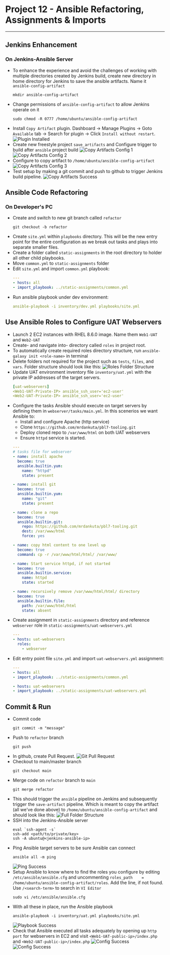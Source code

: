 # Project 12 - Ansible Refactoring, Assignments & Imports


---

## Jenkins Enhancement
  ### On Jenkins-Ansible Server
- To enhance the experience and avoid the challenges of working with multiple directories created by Jenkins build, create new directory in home directory for Jenkins to save the ansible artifacts. Name it `ansible-config-artifact`
  ```
  mkdir ansible-config-artifact
  ```
- Change permissions of `ansible-config-artifact` to allow Jenkins operate on it
  ```
  sudo chmod -R 0777 /home/ubuntu/ansible-config-artifact
  ```
- Install `Copy Artifact` plugin. Dashboard -> Manage Plugins -> Goto `Available` tab -> Search for plugin -> Click `Install without restart`.
  ![Plugin Installed](images/001-jenkins-copy-artifacts-plugin.png)
- Create new freestyle project `save_artifacts` and Configure trigger to build after `ansible` project build
  ![Copy Artifacts Config 1](images/002-jenkins-copy-artifacts-config1.png)
  ![Copy Artifacts Config 2](images/003-jenkins-copy-artifacts-config2.png)
- Configure to copy artifact to `/home/ubuntu/ansible-config-artifact`
  ![Copy Artifacts Config 3](images/004-jenkins-copy-artifacts-config3.png)
- Test setup by making a git commit and push to github to trigger Jenkins build pipeline.
  ![Copy Artifacts Success](images/005-jenkins-copy-artifacts-success.png)
## Ansible Code Refactoring
  ### On Developer's PC
- Create and switch to new git branch called `refactor`
  ```
  git checkout -b refactor
  ```
- Create `site.yml` within `playbooks` directory. This will be the new entry point for the entire configuration as we break out tasks and plays into separate smaller files.
- Create a folder called `static-assignments` in the root directory to holder all other child playbooks.
- Move `common.yml` to `static-assignments` folder
- Edit `site.yml` and import `common.yml` playbook:
  ```yml
  ---
  - hosts: all
  - import_playbook: ../static-assignments/common.yml
  ```
- Run ansible playbook under dev environment: 
  ```yml
  ansible-playbook -i inventory/dev.yml playbooks/site.yml
  ```
## Use Ansible Roles to Configure UAT Webservers
- Launch 2 EC2 instances with RHEL 8.6.0 image. Name them `Web1-UAT` and `Web2-UAT`
- Create- and navigate into- directory called `roles` in project root.
- To automatically create required roles directory structure, run `ansible-galaxy init <role-name>` in terminal
- Delete folders not required for the project such as `tests`, `files`, and `vars`. Folder structure should look like this:
  ![Roles Folder Structure](images/006-ansible-roles-structure.png)
- Update UAT environment inventory file `inventory/uat.yml` with the private IP addresses of the target servers.
  ```yml
  [uat-webservers]
  <Web1-UAT-Private-IP> ansible_ssh_user='ec2-user'
  <Web2-UAT-Private-IP> ansible_ssh_user='ec2-user'
  ```
- Configure the tasks Ansible should execute on target servers by defining them in `webserver/tasks/main.yml`. In this scenerios we want Ansible to: 
  - Install and configure Apache (http service)
  - Clone `https://github.com/mrdankuta/pbl7-tooling.git`
  - Deploy cloned repo to `/var/www/html` on both UAT webservers
  - Ensure `httpd` service is started.
  ```yml
  ---
  # tasks file for webserver
  - name: install apache
    become: true
    ansible.builtin.yum:
      name: "httpd"
      state: present

  - name: install git
    become: true
    ansible.builtin.yum:
      name: "git"
      state: present

  - name: clone a repo
    become: true
    ansible.builtin.git:
      repo: https://github.com/mrdankuta/pbl7-tooling.git
      dest: /var/www/html
      force: yes

  - name: copy html content to one level up
    become: true
    command: cp -r /var/www/html/html/ /var/www/

  - name: Start service httpd, if not started
    become: true
    ansible.builtin.service:
      name: httpd
      state: started

  - name: recursively remove /var/www/html/html/ directory
    become: true
    ansible.builtin.file:
      path: /var/www/html/html
      state: absent
  ```
- Create assignment in `static-assignments` directory and reference `webserver` role in `static-assignments/uat-webservers.yml`
  ```yml
  ---
  - hosts: uat-webservers
    roles:
      - webserver
  ```
- Edit entry point file `site.yml` and import `uat-webservers.yml` assignment:
  ```yml
  ---
  - hosts: all
  - import_playbook: ../static-assignments/common.yml

  - hosts: uat-webservers
  - import_playbook: ../static-assignments/uat-webservers.yml
  ```

## Commit & Run
- Commit code 
  ```
  git commit -m "message"
  ```
- Push to `refactor` branch 
  ```
  git push
  ```
- In github, create Pull Request.
  ![Git Pull Request](images/007-git-pr.png)
- Checkout to main/master branch 
  ```
  git checkout main
  ```
- Merge code on `refactor` branch to `main` 
  ```
  git merge refactor
  ```
- This should trigger the `ansible` pipeline on Jenkins and subsequently trigger the `save-artifact` pipeline. Which is meant to copy the artifact (all we've done above) to `/home/ubuntu/ansible-config-artifact` and should look like this:
  ![Full Folder Structure](images/008-ansible-complete-structure.png)
- SSH into the Jenkins-Ansible server
  ```
  eval `ssh-agent -s`
  ssh-add <path/to/private/key>
  ssh -A ubuntu@<jenkins-ansible-ip>
  ```
- Ping Ansible target servers to be sure Ansible can connect
  ```
  ansible all -m ping
  ```
  ![Ping Success](images/009-ansible-ping.png)
- Setup Ansible to know where to find the roles you configure by editing `/etc/ansible/ansible.cfg` and uncommenting `roles_path    = /home/ubuntu/ansible-config-artifact/roles`. Add the line, if not found. Use `/<search-term>` to search in `VI Editor`
  ```
  sudo vi /etc/ansible/ansible.cfg
  ```
- With all these in place, run the Ansible playbook
  ```
  ansible-playbook -i inventory/uat.yml playbooks/site.yml
  ```
  ![Playbook Success](images/010-ansible-playbook-success.png)
- Check that Ansible executed all tasks adequately by opening up `http port` for webservers in EC2 and visit `<Web1-UAT-public-ip>/index.php` and `<Web2-UAT-public-ip>/index.php`
  ![Config Success](images/011-ansible-uat-config-success.png)
  ![Config Success](images/012-ansible-uat2-config-success.png)